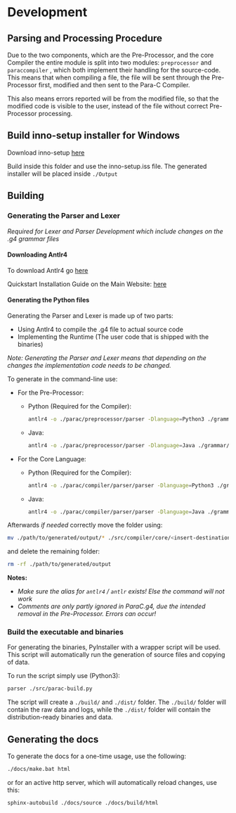 # Development

## Parsing and Processing Procedure

Due to the two components, which are the Pre-Processor, and the core Compiler
the entire module is split into two modules: `preprocessor` and `paraccompiler`
, which both implement their handling for the source-code. This means that when
compiling a file, the file will be sent through the Pre-Processor first,
modified and then sent to the Para-C Compiler.

This also means errors reported will be from the modified file, so that the
modified code is visible to the user, instead of the file without correct
Pre-Processor processing.

## Build inno-setup installer for Windows

Download inno-setup [here](https://jrsoftware.org/download.php/is.exe)

Build inside this folder and use the inno-setup.iss file. The generated
installer will be placed inside `./Output`

## Building

### Generating the Parser and Lexer

*Required for Lexer and Parser Development which include changes on the .g4
grammar files*

#### Downloading Antlr4

To download Antlr4
go [here](https://www.antlr.org/download/antlr-4.9.2-complete.jar)

Quickstart Installation Guide on the Main
Website: [here](https://www.antlr.org/)

#### Generating the Python files

Generating the Parser and Lexer is made up of two parts:

- Using Antlr4 to compile the .g4 file to actual source code
- Implementing the Runtime (The user code that is shipped with the binaries)

*Note: Generating the Parser and Lexer means that depending on the changes the
implementation code needs to be changed.*

To generate in the command-line use:

- For the Pre-Processor:
    - Python (Required for the Compiler):
        ```bash
        antlr4 -o ./parac/preprocessor/parser -Dlanguage=Python3 ./grammar/ParaCPreProcessor.g4
        ```
    - Java:
        ```bash
        antlr4 -o ./parac/preprocessor/parser -Dlanguage=Java ./grammar/ParaCPreProcessor.g4
        ```

- For the Core Language:
    - Python (Required for the Compiler):
        ```bash
        antlr4 -o ./parac/compiler/parser/parser -Dlanguage=Python3 ./grammar/ParaC.g4
        ```
    - Java:
        ```bash
        antlr4 -o ./parac/compiler/parser/parser -Dlanguage=Java ./grammar/ParaC.g4
        ```

Afterwards *if needed* correctly move the folder using:

```bash
mv ./path/to/generated/output/* ./src/compiler/core/<insert-destination>/
```

and delete the remaining folder:

```bash
rm -rf ./path/to/generated/output
```

**Notes:**

- *Make sure the alias for `antlr4` / `antlr` exists! Else the command will not
  work*
- *Comments are only partly ignored in ParaC.g4, due the intended removal in
  the Pre-Processor. Errors can occur!*

### Build the executable and binaries

For generating the binaries, PyInstaller with a wrapper script will be used.
This script will automatically run the generation of source files and copying
of data.

To run the script simply use (Python3):

```bash
parser ./src/parac-build.py
```

The script will create a `./build/` and `./dist/` folder. The `./build/` folder
will contain the raw data and logs, while the `./dist/`
folder will contain the distribution-ready binaries and data.

## Generating the docs

To generate the docs for a one-time usage, use the following:

```bash
./docs/make.bat html
```

or for an active http server, which will automatically reload changes, use
this:

```bash
sphinx-autobuild ./docs/source ./docs/build/html
```


